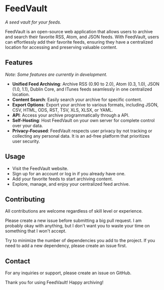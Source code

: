 # FeedVault

_A seed vault for your feeds._

FeedVault is an open-source web application that allows users to archive and search their favorite RSS, Atom, and JSON feeds. With FeedVault, users can effortlessly add their favorite feeds, ensuring they have a centralized location for accessing and preserving valuable content.

## Features

_Note: Some features are currently in development._

- **Unified Feed Archiving**: Archive RSS (0.90 to 2.0), Atom (0.3, 1.0), JSON (1.0, 1.1), Dublin Core, and ITunes feeds seamlessly in one centralized location.
- **Content Search**: Easily search your archive for specific content.
- **Export Options**: Export your archive to various formats, including JSON, CSV, HTML, ODS, RST, TSV, XLS, XLSX, or YAML.
- **API**: Access your archive programmatically through a API.
- **Self-Hosting**: Host FeedVault on your own server for complete control over your data.
- **Privacy-Focused**: FeedVault respects user privacy by not tracking or collecting any personal data. It is an ad-free platform that prioritizes user security.

## Usage

- Visit the FeedVault website.
- Sign up for an account or log in if you already have one.
- Add your favorite feeds to start archiving content.
- Explore, manage, and enjoy your centralized feed archive.

## Contributing

All contributions are welcome regardless of skill level or experience.

Please create a new issue before submitting a big pull request. I am probably okay with anything, but I don't want you to waste your time on something that I won't accept.

Try to minimize the number of dependencies you add to the project. If you need to add a new dependency, please create an issue first.

## Contact

For any inquiries or support, please create an issue on GitHub.

Thank you for using FeedVault! Happy archiving!
